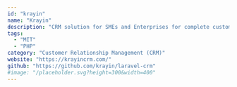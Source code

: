 ```yaml
---
id: "krayin"
name: "Krayin"
description: "CRM solution for SMEs and Enterprises for complete customer lifecycle management."
tags:
  - "MIT"
  - "PHP"
category: "Customer Relationship Management (CRM)"
website: "https://krayincrm.com/"
github: "https://github.com/krayin/laravel-crm"
#image: "/placeholder.svg?height=300&width=400"
---
```


